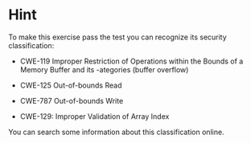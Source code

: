 # Hint

To make this exercise pass the test you can recognize its security classification:

- CWE-119 Improper Restriction of Operations within the Bounds of a Memory Buffer and its -ategories (buffer overflow)

- CWE-125 Out-of-bounds Read

- CWE-787 Out-of-bounds Write

- CWE-129: Improper Validation of Array Index


You can search some information about this classification online.
